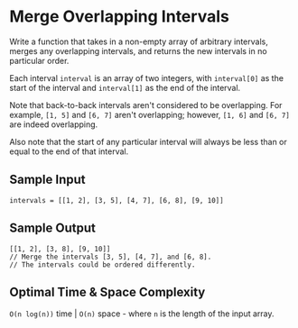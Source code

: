 # Merge Overlapping Intervals

Write a function that takes in a non-empty array of arbitrary intervals, merges any overlapping intervals, and returns the new intervals in no particular order.

Each interval `interval` is an array of two integers, with `interval[0]` as the start of the interval and `interval[1]` as the end of the interval.

Note that back-to-back intervals aren't considered to be overlapping. For example, `[1, 5]` and `[6, 7]` aren't overlapping; however, `[1, 6]` and `[6, 7]` are indeed overlapping.

Also note that the start of any particular interval will always be less than or equal to the end of that interval.

## Sample Input

```plaintext
intervals = [[1, 2], [3, 5], [4, 7], [6, 8], [9, 10]]
```

## Sample Output

```plaintext
[[1, 2], [3, 8], [9, 10]]
// Merge the intervals [3, 5], [4, 7], and [6, 8].
// The intervals could be ordered differently.
```

## Optimal Time & Space Complexity

`O(n log(n))` time | `O(n)` space - where `n` is the length of the input array.
